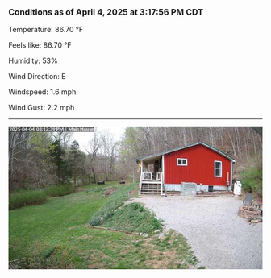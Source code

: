 ### Conditions as of April 4, 2025 at 3:17:56 PM CDT 

Temperature: 86.70 &deg;F

Feels like: 86.70 &deg;F

Humidity: 53%

Wind Direction: E

Windspeed: 1.6 mph

Wind Gust: 2.2 mph

---

<img src="./images/latest.jpeg"/>

